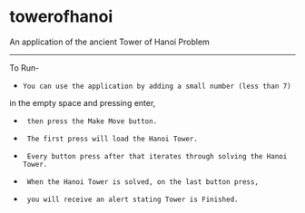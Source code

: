 # towerofhanoi

An application of the ancient Tower of Hanoi Problem 
***
To Run-
-     You can use the application by adding a small number (less than 7)
in the empty space and pressing enter, 
-      then press the Make Move button.       
-      The first press will load the Hanoi Tower. 
-      Every button press after that iterates through solving the Hanoi Tower. 
-      When the Hanoi Tower is solved, on the last button press,       
-      you will receive an alert stating Tower is Finished.
